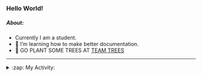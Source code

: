 ### Hello World!

##### About:
- Currently I am a student.
- 🌱 I’m learning how to make better documentation.
- 🌱 GO PLANT SOME TREES AT [TEAM TREES](https://teamtrees.org/)

---
<details>
  <summary>:zap: My Activity:</summary>
  
<!--START_SECTION:waka-->
![Code Time](http://img.shields.io/badge/Code%20Time-1%2C153%20hrs%2033%20mins-blue)

**I'm a Night 🦉** 

```text
🌞 Morning                1636 commits        ██░░░░░░░░░░░░░░░░░░░░░░░   09.64 % 
🌆 Daytime                5923 commits        █████████░░░░░░░░░░░░░░░░   34.89 % 
🌃 Evening                4824 commits        ███████░░░░░░░░░░░░░░░░░░   28.41 % 
🌙 Night                  4595 commits        ███████░░░░░░░░░░░░░░░░░░   27.06 % 
```
📅 **I'm Most Productive on Wednesday** 

```text
Monday                   2483 commits        ████░░░░░░░░░░░░░░░░░░░░░   14.62 % 
Tuesday                  2268 commits        ███░░░░░░░░░░░░░░░░░░░░░░   13.36 % 
Wednesday                3956 commits        ██████░░░░░░░░░░░░░░░░░░░   23.30 % 
Thursday                 2106 commits        ███░░░░░░░░░░░░░░░░░░░░░░   12.40 % 
Friday                   1712 commits        ███░░░░░░░░░░░░░░░░░░░░░░   10.08 % 
Saturday                 1508 commits        ██░░░░░░░░░░░░░░░░░░░░░░░   08.88 % 
Sunday                   2945 commits        ████░░░░░░░░░░░░░░░░░░░░░   17.35 % 
```


📊 **This Week I Spent My Time On** 

```text
🔥 Editors: 
VS Code                  0 secs              █████████████████████████   100.00 % 

🐱‍💻 Projects: 
praise                   0 secs              █████████████████████████   100.00 % 
```


 Last Updated on 31/07/2023 16:11:39 UTC
<!--END_SECTION:waka-->
</details>
